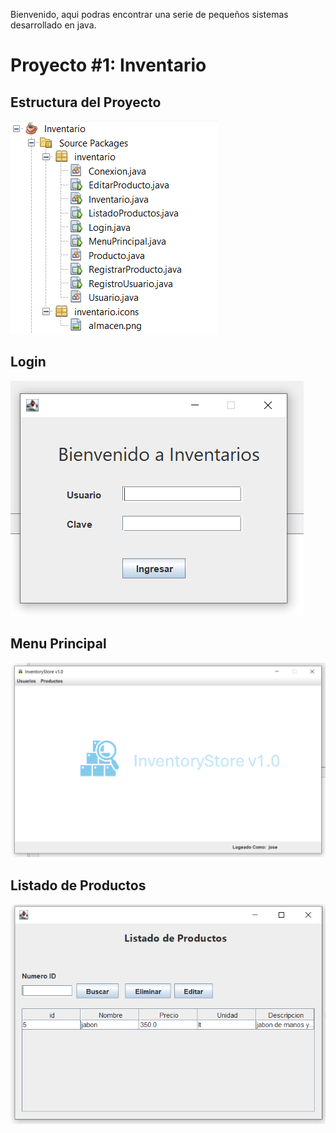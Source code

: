 Bienvenido, aqui podras encontrar una serie de pequeños sistemas desarrollado en java.
# Proyecto #1: Inventario

## Estructura del Proyecto
![Logo del proyecto](imagenes/inventario1.png)

## Login
![Logo del proyecto](imagenes/inventario2.png)

## Menu Principal
![Logo del proyecto](imagenes/inventario3.png)

## Listado de Productos
![Logo del proyecto](imagenes/inventario4.png)
